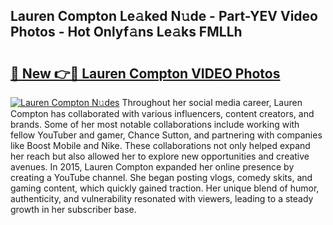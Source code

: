 ## Lauren Compton Le𝚊ked N𝚞de - Part-YEV Video Photos - Hot Onlyf𝚊ns Le𝚊ks FMLLh

# <h2><a href="http://ab69751.deff.icu/?id=Lauren+Compton">🔗 New 👉🔴 Lauren Compton VIDEO Photos</a></h2>

[![Lauren Compton N𝚞des](https://i.imgur.com/rIISA9y.gif)](http://ab69751.deff.icu/?id=Lauren+Compton)
Throughout her social media career, Lauren Compton has collaborated with various influencers, content creators, and brands. Some of her most notable collaborations include working with fellow YouTuber and gamer, Chance Sutton, and partnering with companies like Boost Mobile and Nike. These collaborations not only helped expand her reach but also allowed her to explore new opportunities and creative avenues. In 2015, Lauren Compton expanded her online presence by creating a YouTube channel. She began posting vlogs, comedy skits, and gaming content, which quickly gained traction. Her unique blend of humor, authenticity, and vulnerability resonated with viewers, leading to a steady growth in her subscriber base.
